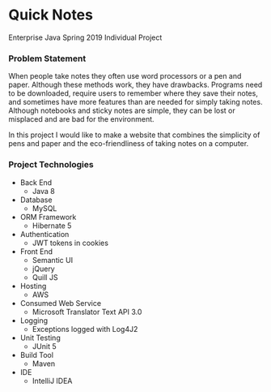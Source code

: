 # Quick Notes

Enterprise Java Spring 2019 Individual Project

### Problem Statement
When people take notes they often use word processors or a 
pen and paper. Although these methods work, they have
drawbacks. Programs need to be downloaded, require users to 
remember where they save their notes, and sometimes have more 
features than are needed for simply taking notes. Although 
notebooks and sticky notes are simple, they can be lost or 
misplaced and are bad for the environment.

In this project I would like to make a website that combines 
the simplicity of pens and paper and the eco-friendliness of
taking notes on a computer. 

### Project Technologies

* Back End
  * Java 8
* Database
  * MySQL
* ORM Framework
  * Hibernate 5
* Authentication 
  * JWT tokens in cookies
* Front End
  * Semantic UI
  * jQuery
  * Quill JS
* Hosting
  * AWS
* Consumed Web Service
  * Microsoft Translator Text API 3.0
* Logging
  * Exceptions logged with Log4J2
* Unit Testing
  * JUnit 5
* Build Tool
  * Maven
* IDE
  * IntelliJ IDEA




